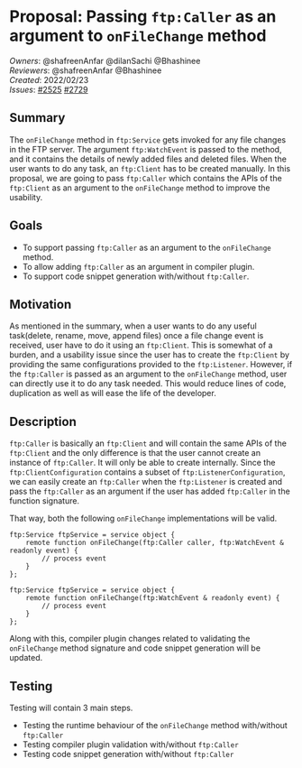 # Proposal: Passing `ftp:Caller` as an argument to `onFileChange` method

_Owners_: @shafreenAnfar @dilanSachi @Bhashinee     
_Reviewers_: @shafreenAnfar @Bhashinee  
_Created_: 2022/02/23  
_Issues_: [#2525](https://github.com/ballerina-platform/ballerina-standard-library/issues/2525) [#2729](https://github.com/ballerina-platform/ballerina-standard-library/issues/2729)

## Summary
The `onFileChange` method in `ftp:Service` gets invoked for any file changes in the FTP server. The argument `ftp:WatchEvent` is passed to the method, and it contains the details of newly added files and deleted files. When the user wants to do any task, an `ftp:Client` has to be created manually. In this proposal, we are going to pass `ftp:Caller` which contains the APIs of the `ftp:Client` as an argument to the `onFileChange` method to improve the usability.

## Goals
- To support passing `ftp:Caller` as an argument to the `onFileChange` method.
- To allow adding `ftp:Caller` as an argument in compiler plugin.
- To support code snippet generation with/without `ftp:Caller`.

## Motivation
As mentioned in the summary, when a user wants to do any useful task(delete, rename, move, append files) once a file change event is received, user have to do it using an `ftp:Client`. This is somewhat of a burden, and a usability issue since the user has to create the `ftp:Client` by providing the same configurations provided to the `ftp:Listener`. However, if the `ftp:Caller` is passed as an argument to the `onFileChange` method, user can directly use it to do any task needed. This would reduce lines of code, duplication as well as will ease the life of the developer.

## Description
`ftp:Caller` is basically an `ftp:Client` and will contain the same APIs of the `ftp:Client` and the only difference is that the user cannot create an instance of `ftp:Caller`. It will only be able to create internally.
Since the `ftp:ClientConfiguration` contains a subset of `ftp:ListenerConfiguration`, we can easily create an `ftp:Caller` when the `ftp:Listener` is created and pass the `ftp:Caller` as an argument if the user has added `ftp:Caller` in the function signature.

That way, both the following `onFileChange` implementations will be valid.
```ballerina
ftp:Service ftpService = service object {
    remote function onFileChange(ftp:Caller caller, ftp:WatchEvent & readonly event) {
        // process event
    }
};
```
```ballerina
ftp:Service ftpService = service object {
    remote function onFileChange(ftp:WatchEvent & readonly event) {
        // process event
    }
};
```

Along with this, compiler plugin changes related to validating the `onFileChange` method signature and code snippet generation will be updated.
## Testing
Testing will contain 3 main steps.
- Testing the runtime behaviour of the `onFileChange` method with/without `ftp:Caller`
- Testing compiler plugin validation with/without `ftp:Caller`
- Testing code snippet generation with/without `ftp:Caller`
